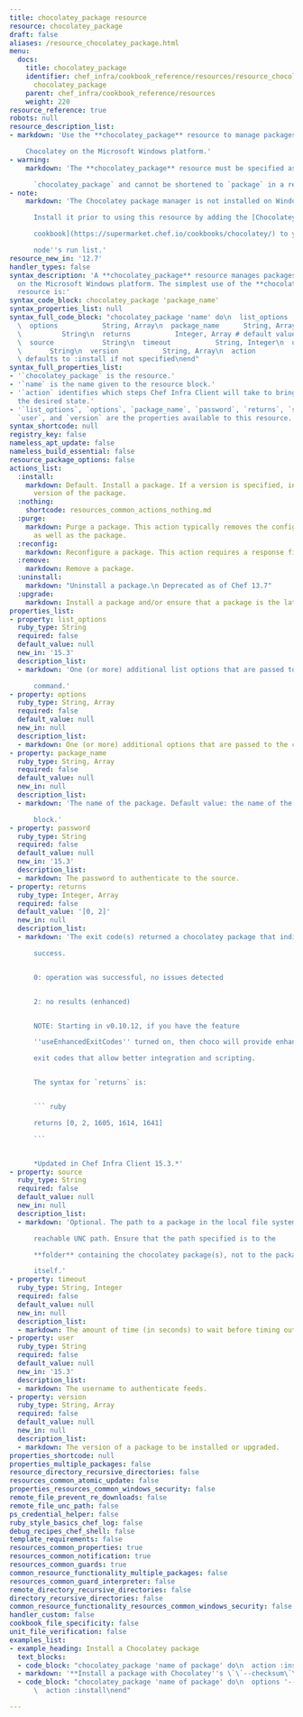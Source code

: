 ```yaml
---
title: chocolatey_package resource
resource: chocolatey_package
draft: false
aliases: /resource_chocolatey_package.html
menu:
  docs:
    title: chocolatey_package
    identifier: chef_infra/cookbook_reference/resources/resource_chocolatey_package.md
      chocolatey_package
    parent: chef_infra/cookbook_reference/resources
    weight: 220
resource_reference: true
robots: null
resource_description_list:
- markdown: 'Use the **chocolatey_package** resource to manage packages using

    Chocolatey on the Microsoft Windows platform.'
- warning:
    markdown: 'The **chocolatey_package** resource must be specified as

      `chocolatey_package` and cannot be shortened to `package` in a recipe.'
- note:
    markdown: 'The Chocolatey package manager is not installed on Windows by default.

      Install it prior to using this resource by adding the [Chocolatey

      cookbook](https://supermarket.chef.io/cookbooks/chocolatey/) to your

      node''s run list.'
resource_new_in: '12.7'
handler_types: false
syntax_description: 'A **chocolatey_package** resource manages packages using Chocolatey
  on the Microsoft Windows platform. The simplest use of the **chocolatey_package**
  resource is:'
syntax_code_block: chocolatey_package 'package_name'
syntax_properties_list: null
syntax_full_code_block: "chocolatey_package 'name' do\n  list_options      String\n\
  \  options           String, Array\n  package_name      String, Array\n  password\
  \          String\n  returns           Integer, Array # default value: [0, 2]\n\
  \  source            String\n  timeout           String, Integer\n  user       \
  \       String\n  version           String, Array\n  action            Symbol #\
  \ defaults to :install if not specified\nend"
syntax_full_properties_list:
- '`chocolatey_package` is the resource.'
- '`name` is the name given to the resource block.'
- '`action` identifies which steps Chef Infra Client will take to bring the node into
  the desired state.'
- '`list_options`, `options`, `package_name`, `password`, `returns`, `source`, `timeout`,
  `user`, and `version` are the properties available to this resource.'
syntax_shortcode: null
registry_key: false
nameless_apt_update: false
nameless_build_essential: false
resource_package_options: false
actions_list:
  :install:
    markdown: Default. Install a package. If a version is specified, install the specified
      version of the package.
  :nothing:
    shortcode: resources_common_actions_nothing.md
  :purge:
    markdown: Purge a package. This action typically removes the configuration files
      as well as the package.
  :reconfig:
    markdown: Reconfigure a package. This action requires a response file.
  :remove:
    markdown: Remove a package.
  :uninstall:
    markdown: "Uninstall a package.\n Deprecated as of Chef 13.7"
  :upgrade:
    markdown: Install a package and/or ensure that a package is the latest version.
properties_list:
- property: list_options
  ruby_type: String
  required: false
  default_value: null
  new_in: '15.3'
  description_list:
  - markdown: 'One (or more) additional list options that are passed to the

      command.'
- property: options
  ruby_type: String, Array
  required: false
  default_value: null
  new_in: null
  description_list:
  - markdown: One (or more) additional options that are passed to the command.
- property: package_name
  ruby_type: String, Array
  required: false
  default_value: null
  new_in: null
  description_list:
  - markdown: 'The name of the package. Default value: the name of the resource

      block.'
- property: password
  ruby_type: String
  required: false
  default_value: null
  new_in: '15.3'
  description_list:
  - markdown: The password to authenticate to the source.
- property: returns
  ruby_type: Integer, Array
  required: false
  default_value: '[0, 2]'
  new_in: null
  description_list:
  - markdown: 'The exit code(s) returned a chocolatey package that indicate

      success.


      0: operation was successful, no issues detected


      2: no results (enhanced)


      NOTE: Starting in v0.10.12, if you have the feature

      ''useEnhancedExitCodes'' turned on, then choco will provide enhanced

      exit codes that allow better integration and scripting.


      The syntax for `returns` is:


      ``` ruby

      returns [0, 2, 1605, 1614, 1641]

      ```


      *Updated in Chef Infra Client 15.3.*'
- property: source
  ruby_type: String
  required: false
  default_value: null
  new_in: null
  description_list:
  - markdown: 'Optional. The path to a package in the local file system or a

      reachable UNC path. Ensure that the path specified is to the

      **folder** containing the chocolatey package(s), not to the package

      itself.'
- property: timeout
  ruby_type: String, Integer
  required: false
  default_value: null
  new_in: null
  description_list:
  - markdown: The amount of time (in seconds) to wait before timing out.
- property: user
  ruby_type: String
  required: false
  default_value: null
  new_in: '15.3'
  description_list:
  - markdown: The username to authenticate feeds.
- property: version
  ruby_type: String, Array
  required: false
  default_value: null
  new_in: null
  description_list:
  - markdown: The version of a package to be installed or upgraded.
properties_shortcode: null
properties_multiple_packages: false
resource_directory_recursive_directories: false
resources_common_atomic_update: false
properties_resources_common_windows_security: false
remote_file_prevent_re_downloads: false
remote_file_unc_path: false
ps_credential_helper: false
ruby_style_basics_chef_log: false
debug_recipes_chef_shell: false
template_requirements: false
resources_common_properties: true
resources_common_notification: true
resources_common_guards: true
common_resource_functionality_multiple_packages: false
resources_common_guard_interpreter: false
remote_directory_recursive_directories: false
directory_recursive_directories: false
common_resource_functionality_resources_common_windows_security: false
handler_custom: false
cookbook_file_specificity: false
unit_file_verification: false
examples_list:
- example_heading: Install a Chocolatey package
  text_blocks:
  - code_block: "chocolatey_package 'name of package' do\n  action :install\nend"
  - markdown: '**Install a package with Chocolatey''s \`\`--checksum\`\` option**'
  - code_block: "chocolatey_package 'name of package' do\n  options '--checksum 1234567890'\n\
      \  action :install\nend"

---
```

